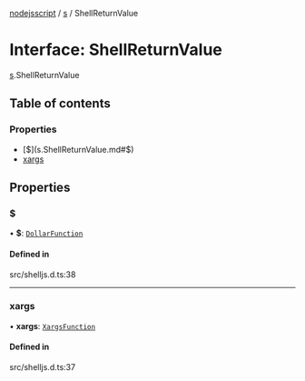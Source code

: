 [nodejsscript](../README.md) / [s](../modules/s.md) / ShellReturnValue

# Interface: ShellReturnValue

[s](../modules/s.md).ShellReturnValue

## Table of contents

### Properties

- [$](s.ShellReturnValue.md#$)
- [xargs](s.ShellReturnValue.md#xargs)

## Properties

### $

• **$**: [`DollarFunction`](s.DollarFunction.md)

#### Defined in

src/shelljs.d.ts:38

___

### xargs

• **xargs**: [`XargsFunction`](s.XargsFunction.md)

#### Defined in

src/shelljs.d.ts:37
